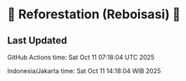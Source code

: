 
# 🌳 Reforestation (Reboisasi) 🌲

## Last Updated

GitHub Actions time: Sat Oct 11 07:18:04 UTC 2025

Indonesia/Jakarta time: Sat Oct 11 14:18:04 WIB 2025
